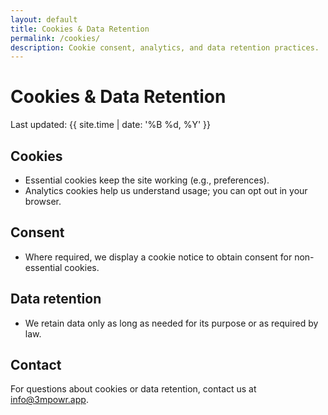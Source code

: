 ```yaml
---
layout: default
title: Cookies & Data Retention
permalink: /cookies/
description: Cookie consent, analytics, and data retention practices.
---
```


# Cookies & Data Retention

Last updated: {{ site.time | date: '%B %d, %Y' }}

## Cookies
- Essential cookies keep the site working (e.g., preferences).
- Analytics cookies help us understand usage; you can opt out in your browser.

## Consent
- Where required, we display a cookie notice to obtain consent for non-essential cookies.

## Data retention
- We retain data only as long as needed for its purpose or as required by law.

## Contact
For questions about cookies or data retention, contact us at [info@3mpowr.app](mailto:info@3mpowr.app).
